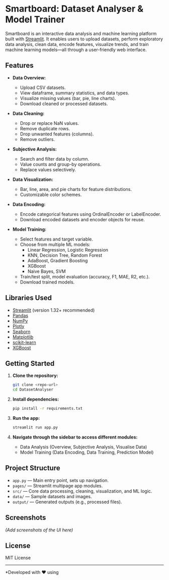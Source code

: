 # Smartboard: Dataset Analyser & Model Trainer

Smartboard is an interactive data analysis and machine learning platform built with [Streamlit](https://streamlit.io/). It enables users to upload datasets, perform exploratory data analysis, clean data, encode features, visualize trends, and train machine learning models—all through a user-friendly web interface.

## Features

- **Data Overview:**  
  - Upload CSV datasets.
  - View dataframe, summary statistics, and data types.
  - Visualize missing values (bar, pie, line charts).
  - Download cleaned or processed datasets.

- **Data Cleaning:**  
  - Drop or replace NaN values.
  - Remove duplicate rows.
  - Drop unwanted features (columns).
  - Remove outliers.

- **Subjective Analysis:**  
  - Search and filter data by column.
  - Value counts and group-by operations.
  - Replace values selectively.

- **Data Visualization:**  
  - Bar, line, area, and pie charts for feature distributions.
  - Customizable color schemes.

- **Data Encoding:**  
  - Encode categorical features using OrdinalEncoder or LabelEncoder.
  - Download encoded datasets and encoder objects for reuse.

- **Model Training:**  
  - Select features and target variable.
  - Choose from multiple ML models:  
    - Linear Regression, Logistic Regression  
    - KNN, Decision Tree, Random Forest  
    - AdaBoost, Gradient Boosting  
    - XGBoost  
    - Naive Bayes, SVM
  - Train/test split, model evaluation (accuracy, F1, MAE, R2, etc.).
  - Download trained models.

## Libraries Used

- [Streamlit](https://streamlit.io/) (version 1.32+ recommended)
- [Pandas](https://pandas.pydata.org/)
- [NumPy](https://numpy.org/)
- [Plotly](https://plotly.com/python/)
- [Seaborn](https://seaborn.pydata.org/)
- [Matplotlib](https://matplotlib.org/)
- [scikit-learn](https://scikit-learn.org/)
- [XGBoost](https://xgboost.readthedocs.io/)

## Getting Started

1. **Clone the repository:**
   ```sh
   git clone <repo-url>
   cd DatasetAnalyser
   ```

2. **Install dependencies:**
   ```sh
   pip install -r requirements.txt
   ```

3. **Run the app:**
   ```sh
   streamlit run app.py
   ```

4. **Navigate through the sidebar to access different modules:**
   - Data Analysis (Overview, Subjective Analysis, Visualise Data)
   - Model Training (Data Encoding, Data Training, Prediction Model)

## Project Structure

- `app.py` — Main entry point, sets up navigation.
- `pages/` — Streamlit multipage app modules.
- `src/` — Core data processing, cleaning, visualization, and ML logic.
- `data/` — Sample datasets and images.
- `output/` — Generated outputs (e.g., processed files).

## Screenshots

*(Add screenshots of the UI here)*

## License

MIT License

---

*Developed with ❤️ using
